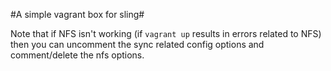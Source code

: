 #A simple vagrant box for sling#

Note that if NFS isn't working (if `vagrant up` results in errors related to NFS) then you can uncomment the sync related config options and comment/delete the nfs options.